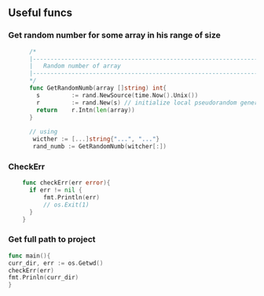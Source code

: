 ## Useful funcs

### Get random number for some array in his range of size
```go
      /*
      |--------------------------------------------------------------------------
      |   Random number of array
      |--------------------------------------------------------------------------
      */
      func GetRandomNumb(array []string) int{
        s         := rand.NewSource(time.Now().Unix())
        r         := rand.New(s) // initialize local pseudorandom generator
        return    r.Intn(len(array))
      }
      
      // using 
       wicther := [...]string{"...", "..."}    
       rand_numb := GetRandomNumb(witcher[:])
```


### CheckErr
```go
    func checkErr(err error){
      if err != nil {
          fmt.Println(err)
          // os.Exit(1)
      }
    }
```


### Get full path to project
```go
func main(){
curr_dir, err := os.Getwd()
checkErr(err)
fmt.Prinln(curr_dir)
}
```
